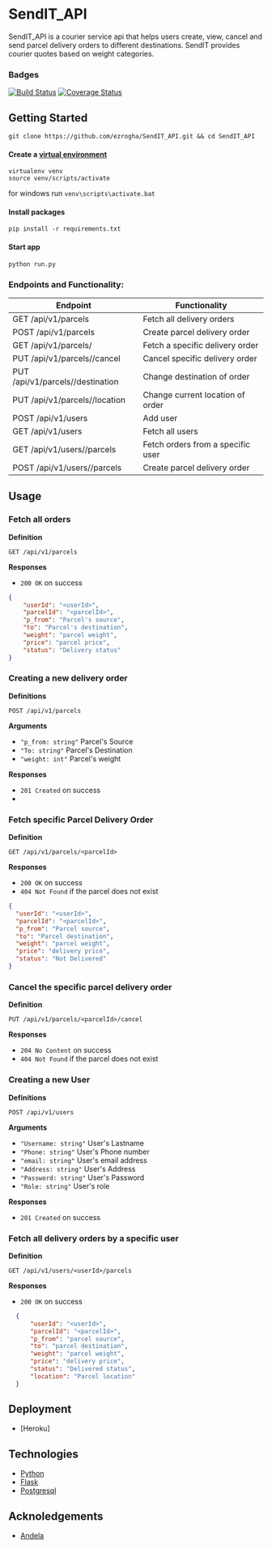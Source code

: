 # SendIT_API

SendIT_API is a courier service api that helps users create, view, cancel and send parcel delivery orders to different destinations. SendIT provides courier quotes based on weight categories.

### Badges
 [![Build Status](https://travis-ci.org/ezrogha/SendIT_API.svg?branch=ft-challenge-3)](https://travis-ci.org/ezrogha/SendIT_API)
 [![Coverage Status](https://coveralls.io/repos/github/ezrogha/SendIT_API/badge.svg?branch=ft-challenge-3)](https://coveralls.io/github/ezrogha/SendIT_API?branch=ft-challenge-3)

## Getting Started
```
git clone https://github.com/ezrogha/SendIT_API.git && cd SendIT_API
```

#### Create a [virtual environment](https://virtualenv.pypa.io/en/latest/userguide/)
```
virtualenv venv
source venv/scripts/activate
```
for windows run ```venv\scripts\activate.bat```

#### Install packages
```
pip install -r requirements.txt
```
#### Start app
```
python run.py
```

### Endpoints and Functionality:
| Endpoint                                  | Functionality                       |
| ---------                                 |---------------                      |
| GET /api/v1/parcels                       | Fetch all delivery orders           |
| POST /api/v1/parcels                      | Create parcel delivery order        |
| GET /api/v1/parcels/<parcelId>            | Fetch a specific delivery order     |
| PUT /api/v1/parcels/<parcelId>/cancel     | Cancel specific delivery order      |
| PUT /api/v1/parcels/<parcelId>/destination| Change destination of order         |
| PUT /api/v1/parcels/<parcelId>/location   | Change current location of order    |
| POST /api/v1/users                        | Add user                            |
| GET /api/v1/users                         | Fetch all users                     | 
| GET /api/v1/users/<userId>/parcels        | Fetch orders from a specific user   |
| POST /api/v1/users/<userId>/parcels       | Create parcel delivery order        |
 
## Usage

### Fetch all orders

**Definition**

`GET /api/v1/parcels`

**Responses**

- `200 OK` on success

```json
{
    "userId": "<userId>",
    "parcelId": "<parcelId>",
    "p_from": "Parcel's source",
    "to": "Parcel's destination",
    "weight": "parcel weight",
    "price": "parcel price",
    "status": "Delivery status"
}

```

### Creating a new delivery order

**Definitions**

`POST /api/v1/parcels`

**Arguments**

- `"p_from: string"` Parcel's Source
- `"To: string"` Parcel's Destination
- `"weight: int"` Parcel's weight

**Responses** 

- `201 Created` on success
- 

### Fetch specific Parcel Delivery Order

**Definition**

`GET /api/v1/parcels/<parcelId>`

**Responses**

- `200 OK` on success
- `404 Not Found` if the parcel does not exist

```json
{
  "userId": "<userId>",
  "parcelId": "<parcelId>",
  "p_from": "Parcel source",
  "to": "Parcel destination",
  "weight": "parcel weight",
  "price": "delivery price",
  "status": "Not Delivered"
}
```

### Cancel the specific parcel delivery order

**Definition**

`PUT /api/v1/parcels/<parcelId>/cancel`

**Responses**

- `204 No Content` on success
- `404 Not Found` if the parcel does not exist

### Creating a new User

**Definitions**

`POST /api/v1/users`

**Arguments**

- `"Username: string"` User's Lastname
- `"Phone: string"` User's Phone number
- `"email: string"` User's email address
- `"Address: string"` User's Address
- `"Password: string"` User's Password
- `"Role: string"` User's role

**Responses** 
- `201 Created` on success

### Fetch all delivery orders by a specific user

**Definition**

`GET /api/v1/users/<userId>/parcels`

**Responses**

- `200 OK` on success

```json
  {
      "userId": "<userId>",
      "parcelId": "<parcelId>",
      "p_from": "parcel source",
      "to": "parcel destination",
      "weight": "parcel weight",
      "price": "delivery price",
      "status": "Delivered status",
      "location": "Parcel location"
  }
```

## Deployment
- [Heroku]

## Technologies
- [Python](https://www.python.org/)
- [Flask](http://flask.pocoo.org/)
- [Postgresql](https://www.postgresql.org/)

## Acknoledgements
- [Andela](https://andela.com/)
